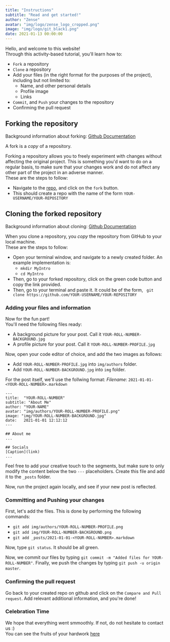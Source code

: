 ```yaml
---
title: "Instructions"
subtitle: "Read and get started!"
author: "Zense"
avatar: "img/logo/zense_logo_cropped.png"
image: "img/logo/git_black1.png"
date: 2021-01-13 00:00:00
---
```


Hello, and welcome to this website!  
Through this activity-based tutorial, you'll learn how to:

- `Fork` a repository
- `Clone` a repository
- Add your files (in the right format for the purposes of the project), including but not limited to:
  - Name, and other personal details
  - Profile image
  - Links
- `Commit`, and `Push` your changes to the repository
- Confirming the pull request

## Forking the repository

Background information about forking: [Github Documentation](https://docs.github.com/en/free-pro-team@latest/github/getting-started-with-github/fork-a-repo)

A fork is a _copy_ of a repository.

Forking a repository allows you to freely experiment with changes without affecting the original project. This is something you'd want to do on a regular basis, to make sure that your changes work and do not affect any other part of the project in an adverse manner.  
These are the steps to follow:

- Navigate to the [repo](https://github.com/zense/JuniorsGitTutorial), and click on the `fork` button.
- This should create a repo with the name of the form `YOUR-USERNAME/YOUR-REPOSITORY`

## Cloning the forked repository

Background information about cloning: [Github Documentation](https://docs.github.com/en/free-pro-team@latest/github/creating-cloning-and-archiving-repositories/cloning-a-repository)

When you clone a repository, you _copy_ the repository from GitHub to your local machine.  
These are the steps to follow:

- Open your terminal window, and navigate to a newly created folder. An example implementation is:
  - `mkdir MyIntro`
  - `cd MyIntro`
- Then, go to your forked repository, click on the green code button and copy the link provided.
- Then, go to your terminal and paste it. It could be of the form, ` git clone https://github.com/YOUR-USERNAME/YOUR-REPOSITORY`

### Adding your files and information

Now for the fun part!  
You'll need the following files ready:

- A background picture for your post. Call it `YOUR-ROLL-NUMBER-BACKGROUND.jpg`
- A profile picture for your post. Call it `YOUR-ROLL-NUMBER-PROFILE.jpg`

Now, open your code editor of choice, and add the two images as follows:

- Add `YOUR-ROLL-NUMBER-PROFILE.jpg` into `img/authors` folder.
- Add `YOUR-ROLL-NUMBER-BACKGROUND.jpg` into `img` folder.

For the post itself, we'll use the follwing format:
_Filename_: `2021-01-01-<YOUR-ROLL-NUMBER>.markdown`

```
---
title:  "YOUR-ROLL-NUMBER"
subtitle: "About Me"
author: "YOUR-NAME"
avatar: "img/authors/YOUR-ROLL-NUMBER-PROFILE.png"
image: "img/YOUR-ROLL-NUMBER-BACKGROUND.jpg"
date:   2021-01-01 12:12:12
---

## About me
...

## Socials
[Caption](link)
...
```

Feel free to add your creative touch to the segments, but make sure to only modify the content below the two `---` placeholders. Create this file and add it to the `_posts` folder.

Now, run the project again locally, and see if your new post is reflected.

### Committing and Pushing your changes

First, let's add the files. This is done by performing the following commands:

- `git add img/authors/YOUR-ROLL-NUMBER-PROFILE.png`
- `git add img/YOUR-ROLL-NUMBER-BACKGROUND.png`
- `git add _posts/2021-01-01-<YOUR-ROLL-NUMBER>.markdown`

Now, type `git status`. It should be all green.

Now, we commit our files by typing `git commit -m "Added files for YOUR-ROLL-NUMBER"`.
Finally, we push the changes by typing `git push -u origin master`.

### Confirming the pull request

Go back to your created repo on github and click on the `Compare and Pull request`. Add relevant additional information, and you're done!

### Celebration Time

We hope that everything went smmoothly. If not, do not hesitate to contact us :)  
You can see the fruits of your hardwork [here](https://zense.co.in/JuniorsGitTutorial/)
